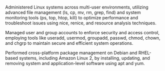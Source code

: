 Administered Linux systems across multi-user environments, utilizing advanced file management (ls, cp, mv, rm, grep, find) and system monitoring tools (ps, top, htop, kill) to optimize performance and troubleshoot issues using nice, renice, and resource analysis techniques.

Managed user and group accounts to enforce security and access control, employing tools like useradd, usermod, groupadd, passwd, chmod, chown, and chgrp to maintain secure and efficient system operations.

Performed cross-platform package management on Debian and RHEL-based systems, including Amazon Linux 2, by installing, updating, and removing system and application-level software using apt and yum.